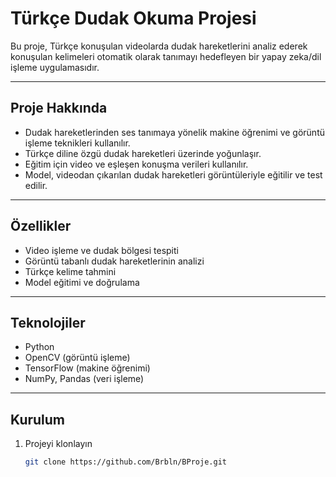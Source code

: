 # Türkçe Dudak Okuma Projesi

Bu proje, Türkçe konuşulan videolarda dudak hareketlerini analiz ederek konuşulan kelimeleri otomatik olarak tanımayı hedefleyen bir yapay zeka/dil işleme uygulamasıdır.

---

## Proje Hakkında

- Dudak hareketlerinden ses tanımaya yönelik makine öğrenimi ve görüntü işleme teknikleri kullanılır.  
- Türkçe diline özgü dudak hareketleri üzerinde yoğunlaşır.  
- Eğitim için video ve eşleşen konuşma verileri kullanılır.  
- Model, videodan çıkarılan dudak hareketleri görüntüleriyle eğitilir ve test edilir.

---

## Özellikler

- Video işleme ve dudak bölgesi tespiti  
- Görüntü tabanlı dudak hareketlerinin analizi  
- Türkçe kelime tahmini  
- Model eğitimi ve doğrulama  

---

## Teknolojiler

- Python  
- OpenCV (görüntü işleme)  
- TensorFlow (makine öğrenimi)  
- NumPy, Pandas (veri işleme)  

---

## Kurulum

1. Projeyi klonlayın  
   ```bash
   git clone https://github.com/Brbln/BProje.git
